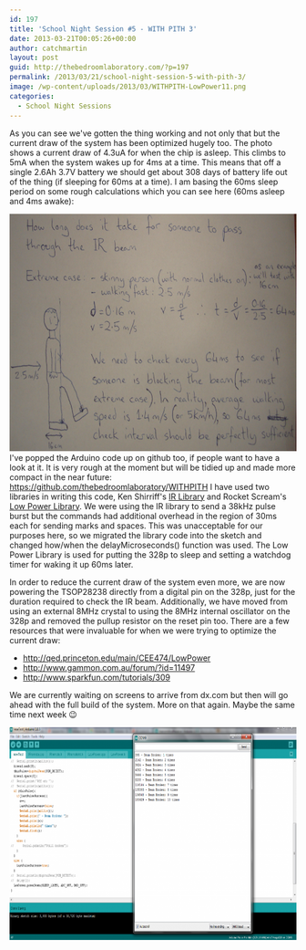 ```yaml
---
id: 197
title: 'School Night Session #5 - WITH PITH 3'
date: 2013-03-21T00:05:26+00:00
author: catchmartin
layout: post
guid: http://thebedroomlaboratory.com/?p=197
permalink: /2013/03/21/school-night-session-5-with-pith-3/
image: /wp-content/uploads/2013/03/WITHPITH-LowPower11.png
categories:
  - School Night Sessions
---
```

As you can see we've gotten the thing working and not only that but the current draw of the system has been optimized hugely too. The photo shows a current draw of 4.3uA for when the chip is asleep. This climbs to 5mA when the system wakes up for 4ms at a time. This means that off a single 2.6Ah 3.7V battery we should get about 308 days of battery life out of the thing (if sleeping for 60ms at a time). I am basing the 60ms sleep period on some rough calculations which you can see here (60ms asleep and 4ms awake):

[<img class="aligncenter size-large wp-image-208" alt="WITH_PITH-HowLong" src="/wp-content/uploads/2013/03/WITH_PITH-HowLong-1024x610.png" width="700" height="416" />](/wp-content/uploads/2013/03/WITH_PITH-HowLong.png)I've popped the Arduino code up on github too, if people want to have a look at it. It is very rough at the moment but will be tidied up and made more compact in the near future: <a title="https://github.com/thebedroomlaboratory/WITHPITH" href="https://github.com/thebedroomlaboratory/WITHPITH" target="_blank">https://github.com/thebedroomlaboratory/WITHPITH</a> I have used two libraries in writing this code, Ken Shirriff's <a href="http://www.righto.com/2009/08/multi-protocol-infrared-remote-library.html" target="_blank">IR Library</a> and Rocket Scream's <a href="https://github.com/rocketscream/Low-Power" target="_blank">Low Power Library</a>. We were using the IR library to send a 38kHz pulse burst but the commands had additional overhead in the region of 30ms each for sending marks and spaces. This was unacceptable for our purposes here, so we migrated the library code into the sketch and changed how/when the delayMicroseconds() function was used. The Low Power Library is used for putting the 328p to sleep and setting a watchdog timer for waking it up 60ms later.

In order to reduce the current draw of the system even more, we are now powering the TSOP28238 directly from a digital pin on the 328p, just for the duration required to check the IR beam. Additionally, we have moved from using an external 8MHz crystal to using the 8MHz internal oscillator on the 328p and removed the pullup resistor on the reset pin too. There are a few resources that were invaluable for when we were trying to optimize the current draw:

  * <a href="http://qed.princeton.edu/main/CEE474/LowPower" target="_blank">http://qed.princeton.edu/main/CEE474/LowPower</a>
  * <a href="http://www.gammon.com.au/forum/?id=11497" target="_blank">http://www.gammon.com.au/forum/?id=11497</a>
  * <a href="http://www.sparkfun.com/tutorials/309" target="_blank">http://www.sparkfun.com/tutorials/309</a>

We are currently waiting on screens to arrive from dx.com but then will go ahead with the full build of the system. More on that again. Maybe the same time next week 😉

[<img class="aligncenter size-large wp-image-200" alt="It's Alive" src="/wp-content/uploads/2013/03/Its-Alive-1024x546.png" width="700" height="373" />](/wp-content/uploads/2013/03/Its-Alive.png)